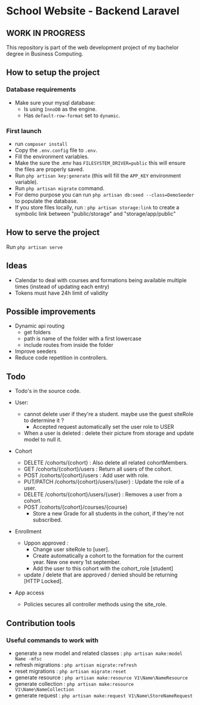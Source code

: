 # School Website - Backend Laravel

## WORK IN PROGRESS

This repository is part of the web development project of my bachelor degree in Business Computing.

## How to setup the project
### Database requirements
- Make sure your mysql database:
    - Is using `InnoDB` as the engine.
    - Has `default-row-format` set to `dynamic`.

### First launch
- run `composer install`
- Copy the `.env.config` file to `.env`.
- Fill the environment variables.
- Make the sure the .env has `FILESYSTEM_DRIVER=public` this will ensure the files are properly saved.
- Run `php artisan key:generate` (this will fill the `APP_KEY` environment variable).
- Run `php artisan migrate` command.
- For demo purpose you can run `php artisan db:seed --class=DemoSeeder` to populate the database.
- If you store files locally, run : `php artisan storage:link` to create a symbolic link between "public/storage" and "storage/app/public"

## How to serve the project
Run `php artisan serve`

## Ideas
- Calendar to deal with courses and formations being available multiple times (instead of updating each entry)
- Tokens must have 24h limit of validity

## Possible improvements
- Dynamic api routing
  - get folders
  - path is name of the folder with a first lowercase
  - include routes from inside the folder
- Improve seeders
- Reduce code repetition in controllers.

## Todo
- Todo's in the source code.
- User:
  - cannot delete user if they're a student. maybe use the guest siteRole to determine it ?
    - Accepted request automatically set the user role to USER 
  - When a user is deleted : delete their picture from storage and update model to null it.

- Cohort
  - DELETE /cohorts/{cohort} : Also delete all related cohortMembers.
  - GET /cohorts/{cohort}/users : Return all users of the cohort.
  - POST /cohorts/{cohort}/users : Add user with role.
  - PUT/PATCH /cohorts/{cohort}/users/{user} : Update the role of a user.
  - DELETE /cohorts/{cohort}/users/{user} : Removes a user from a cohort.
  - POST /cohorts/{cohort}/courses/{course}
    - Store a new Grade for all students in the cohort, if they're not subscribed.

- Enrollment
  - Uppon approved :
    - Change user siteRole to [user].
    - Create automatically a cohort to the formation for the current year. New one every 1st september.
    - Add the user to this cohort with the cohort_role [student]
  - update / delete that are approved / denied should be returning [HTTP Locked].

- App access
  - Policies secures all controller methods using the site_role.

## Contribution tools
### Useful commands to work with
- generate a new model and related classes : `php artisan make:model Name -mfsc`
- refresh migrations : `php artisan migrate:refresh`
- reset migrations : `php artisan migrate:reset`
- generate resource : `php artisan make:resource V1\Name\NameResource`
- generate collection : `php artisan make:resource V1\Name\NameCollection`
- generate request : `php artisan make:request V1\Name\StoreNameRequest`
